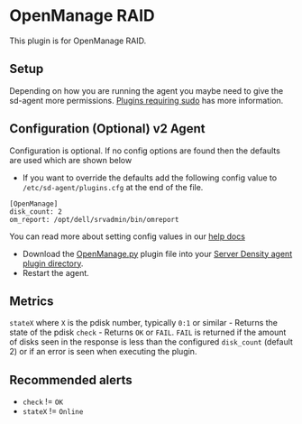 OpenManage RAID
===

This plugin is for OpenManage RAID. 

Setup
---
Depending on how you are running the agent you maybe need to give the sd-agent more permissions. [Plugins requiring sudo](https://support.serverdensity.com/hc/en-us/articles/201253683-Plugins-requiring-sudo) has more information.

Configuration (Optional) v2 Agent
---
Configuration is optional. If no config options are found then the defaults are used which are shown below
* If you want to override the defaults add the following config value to `/etc/sd-agent/plugins.cfg` at the end of the file.  
```
[OpenManage]
disk_count: 2
om_report: /opt/dell/srvadmin/bin/omreport
```
You can read more about setting config values in our [help docs](https://support.serverdensity.com/hc/en-us/articles/201003178-Agent-config-variables)
* Download the [OpenManage.py](OpenManage.py) plugin file into your [Server Density agent plugin directory](/README.md).
* Restart the agent.

Metrics
---
`stateX` where `X` is the pdisk number, typically `0:1` or similar - Returns the state of the pdisk
`check` - Returns `OK` or `FAIL`. `FAIL` is returned if the amount of disks seen in the response is less than the configured `disk_count` (default 2) or if an error is seen when executing the plugin.

Recommended alerts
---
* `check` != `OK`
* `stateX` != `Online`
